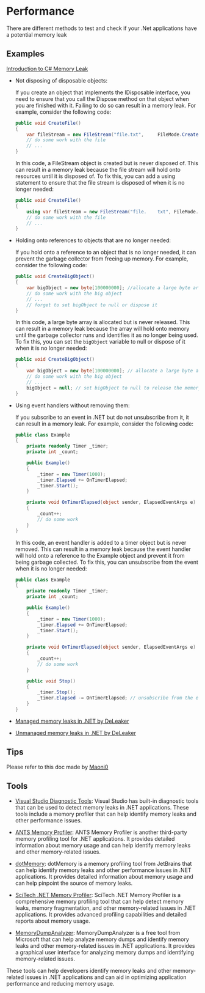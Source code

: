 # Performance 

There are different methods to test and check if your .Net applications have a potential memory leak

## Examples

[Introduction to C# Memory Leak](https://www.educba.com/c-sharp-memory-leak/)

* Not disposing of disposable objects: 

    If you create an object that implements the IDisposable interface, you need to ensure that you call the Dispose method on that object when you are finished with it. Failing to do so can result in a memory leak. For example, consider the following code:

    ```csharp
    public void CreateFile()
    {
        var fileStream = new FileStream("file.txt",     FileMode.Create);
        // do some work with the file
        // ...
    }
    ```
    In this code, a FileStream object is created but is never disposed of. This can result in a memory leak because the file stream will hold onto resources until it is disposed of. To fix this, you can add a using statement to ensure that the file stream is disposed of when it is no longer needed:

    ```csharp
    public void CreateFile()
    {
        using var fileStream = new FileStream("file.    txt", FileMode.Create);
        // do some work with the file
        // ...
    }
    ```

* Holding onto references to objects that are no longer needed: 

    If you hold onto a reference to an object that is no longer needed, it can prevent the garbage collector from freeing up memory. For example, consider the following code:

    ```csharp
    public void CreateBigObject()
    {
        var bigObject = new byte[100000000]; //allocate a large byte array
        // do some work with the big object
        // ...
        // forget to set bigObject to null or dispose it
    }
    ```

    In this code, a large byte array is allocated but is never released. This can result in a memory leak because the array will hold onto memory until the garbage collector runs and identifies it as no longer being used. To fix this, you can set the `bigObject` variable to null or dispose of it when it is no longer needed:

    ```csharp
    public void CreateBigObject()
    {
        var bigObject = new byte[100000000]; // allocate a large byte array
        // do some work with the big object
        // ...
        bigObject = null; // set bigObject to null to release the memory
    }
    ```

* Using event handlers without removing them: 

    If you subscribe to an event in .NET but do not unsubscribe from it, it can result in a memory leak. For example, consider the following code:

    ```csharp
    public class Example
    {
        private readonly Timer _timer;
        private int _count;

        public Example()
        {
            _timer = new Timer(1000);
            _timer.Elapsed += OnTimerElapsed;
            _timer.Start();
        }

        private void OnTimerElapsed(object sender, ElapsedEventArgs e)
        {
            _count++;
            // do some work
        }
    }
    ```

    In this code, an event handler is added to a timer object but is never removed. This can result in a memory leak because the event handler will hold onto a reference to the Example object and prevent it from being garbage collected. To fix this, you can unsubscribe from the event when it is no longer needed:

    ```csharp
    public class Example
    {
        private readonly Timer _timer;
        private int _count;

        public Example()
        {
            _timer = new Timer(1000);
            _timer.Elapsed += OnTimerElapsed;
            _timer.Start();
        }

        private void OnTimerElapsed(object sender, ElapsedEventArgs e)
        {
            _count++;
            // do some work
        }

        public void Stop()
        {
            _timer.Stop();
            _timer.Elapsed -= OnTimerElapsed; // unsubscribe from the event
        }
    }
    ```

* [Managed memory leaks in .NET by DeLeaker](https://www.deleaker.com/blog/2022/04/12/managed-memory-leaks-in-net/#wpf-leaks)

* [Unmanaged memory leaks in .NET by DeLeaker](https://www.deleaker.com/blog/2021/03/19/unmanaged-memory-leaks-in-dotnet/)

## Tips

Please refer to this doc made by [Maoni0](https://github.com/Maoni0/mem-doc/blob/master/doc/.NETMemoryPerformanceAnalysis.md)

## Tools

* [Visual Studio Diagnostic Tools](https://visualstudio.microsoft.com/vs/features/debugging-and-diagnostics/): Visual Studio has built-in diagnostic tools that can be used to detect memory leaks in .NET applications. These tools include a memory profiler that can help identify memory leaks and other performance issues.

* [ANTS Memory Profiler](https://www.red-gate.com/products/dotnet-development/ants-memory-profiler/): ANTS Memory Profiler is another third-party memory profiling tool for .NET applications. It provides detailed information about memory usage and can help identify memory leaks and other memory-related issues.

* [dotMemory](https://www.jetbrains.com/dotmemory/): dotMemory is a memory profiling tool from JetBrains that can help identify memory leaks and other performance issues in .NET applications. It provides detailed information about memory usage and can help pinpoint the source of memory leaks.

* [SciTech .NET Memory Profiler](https://memprofiler.com/): SciTech .NET Memory Profiler is a comprehensive memory profiling tool that can help detect memory leaks, memory fragmentation, and other memory-related issues in .NET applications. It provides advanced profiling capabilities and detailed reports about memory usage.

* [MemoryDumpAnalyzer](https://devblogs.microsoft.com/visualstudio/managed-memory-dump-analyzers/): MemoryDumpAnalyzer is a free tool from Microsoft that can help analyze memory dumps and identify memory leaks and other memory-related issues in .NET applications. It provides a graphical user interface for analyzing memory dumps and identifying memory-related issues.

These tools can help developers identify memory leaks and other memory-related issues in .NET applications and can aid in optimizing application performance and reducing memory usage.
